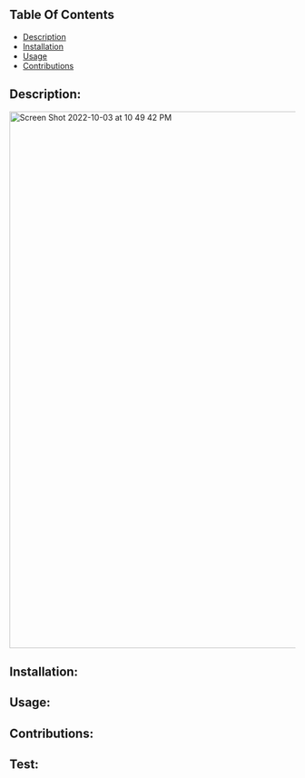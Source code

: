 ## Table Of Contents
  - [Description](#description)
  - [Installation](#installation)
  - [Usage](#usage)
  - [Contributions](#contribution)


  ## Description:
  
  
  <img width="946" alt="Screen Shot 2022-10-03 at 10 49 42 PM" src="https://user-images.githubusercontent.com/108381693/193735429-617e0bd3-ed6b-46ae-b07c-680f43378fde.png">

 

  ## Installation:


  ## Usage:


  ## Contributions:
 

  ## Test:





